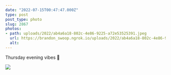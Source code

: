 ```yaml
---
date: "2022-07-15T00:47:47.000Z"
type: post 
post_type: photo
slug: 2867
photos: 
- path: uploads/2022/ab4a6a18-802c-4e86-9225-a72e53525391.jpeg
  url: https://brandon_swoop.ngrok.io/uploads/2022/ab4a6a18-802c-4e86-9225-a72e53525391.jpeg
  alt: 
---
```

Thursday evening vibes 🥃


![](/uploads/2022/ab4a6a18-802c-4e86-9225-a72e53525391.jpeg)
